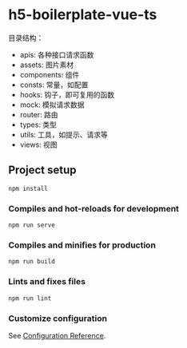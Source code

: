 # h5-boilerplate-vue-ts

目录结构：

- apis: 各种接口请求函数
- assets: 图片素材
- components: 组件
- consts: 常量，如配置
- hooks: 钩子，即可复用的函数
- mock: 模拟请求数据
- router: 路由
- types: 类型
- utils: 工具，如提示、请求等
- views: 视图

## Project setup

```
npm install
```

### Compiles and hot-reloads for development

```
npm run serve
```

### Compiles and minifies for production

```
npm run build
```

### Lints and fixes files

```
npm run lint
```

### Customize configuration

See [Configuration Reference](https://cli.vuejs.org/config/).
